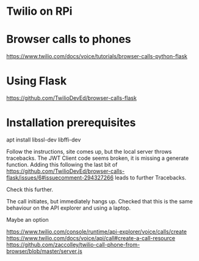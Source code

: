 Twilio on RPi
=============

# Browser calls to phones

https://www.twilio.com/docs/voice/tutorials/browser-calls-python-flask

# Using Flask

https://github.com/TwilioDevEd/browser-calls-flask

# Installation prerequisites

apt install libssl-dev libffi-dev


Follow the instructions, site comes up, but the local server throws tracebacks. The JWT Client code seems broken, it is missing a generate function. Adding this following the last bit of https://github.com/TwilioDevEd/browser-calls-flask/issues/6#issuecomment-294327266 leads to further Tracebacks.

Check this further.

The call initiates, but immediately hangs up. Checked that this is the same behaviour on the API explorer and using a laptop.

Maybe an option

https://www.twilio.com/console/runtime/api-explorer/voice/calls/create
https://www.twilio.com/docs/voice/api/call#create-a-call-resource
https://github.com/zaccolley/twilio-call-phone-from-browser/blob/master/server.js
